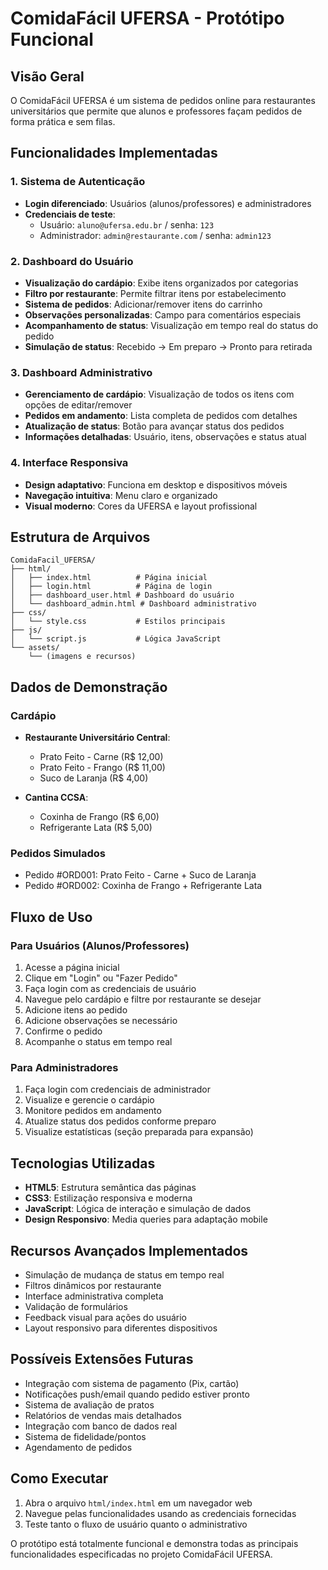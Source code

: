 # ComidaFácil UFERSA - Protótipo Funcional

## Visão Geral
O ComidaFácil UFERSA é um sistema de pedidos online para restaurantes universitários que permite que alunos e professores façam pedidos de forma prática e sem filas.

## Funcionalidades Implementadas

### 1. Sistema de Autenticação
- **Login diferenciado**: Usuários (alunos/professores) e administradores
- **Credenciais de teste**:
  - Usuário: `aluno@ufersa.edu.br` / senha: `123`
  - Administrador: `admin@restaurante.com` / senha: `admin123`

### 2. Dashboard do Usuário
- **Visualização do cardápio**: Exibe itens organizados por categorias
- **Filtro por restaurante**: Permite filtrar itens por estabelecimento
- **Sistema de pedidos**: Adicionar/remover itens do carrinho
- **Observações personalizadas**: Campo para comentários especiais
- **Acompanhamento de status**: Visualização em tempo real do status do pedido
- **Simulação de status**: Recebido → Em preparo → Pronto para retirada

### 3. Dashboard Administrativo
- **Gerenciamento de cardápio**: Visualização de todos os itens com opções de editar/remover
- **Pedidos em andamento**: Lista completa de pedidos com detalhes
- **Atualização de status**: Botão para avançar status dos pedidos
- **Informações detalhadas**: Usuário, itens, observações e status atual

### 4. Interface Responsiva
- **Design adaptativo**: Funciona em desktop e dispositivos móveis
- **Navegação intuitiva**: Menu claro e organizado
- **Visual moderno**: Cores da UFERSA e layout profissional

## Estrutura de Arquivos
```
ComidaFacil_UFERSA/
├── html/
│   ├── index.html          # Página inicial
│   ├── login.html          # Página de login
│   ├── dashboard_user.html # Dashboard do usuário
│   └── dashboard_admin.html # Dashboard administrativo
├── css/
│   └── style.css           # Estilos principais
├── js/
│   └── script.js           # Lógica JavaScript
└── assets/
    └── (imagens e recursos)
```

## Dados de Demonstração

### Cardápio
- **Restaurante Universitário Central**:
  - Prato Feito - Carne (R$ 12,00)
  - Prato Feito - Frango (R$ 11,00)
  - Suco de Laranja (R$ 4,00)

- **Cantina CCSA**:
  - Coxinha de Frango (R$ 6,00)
  - Refrigerante Lata (R$ 5,00)

### Pedidos Simulados
- Pedido #ORD001: Prato Feito - Carne + Suco de Laranja
- Pedido #ORD002: Coxinha de Frango + Refrigerante Lata

## Fluxo de Uso

### Para Usuários (Alunos/Professores)
1. Acesse a página inicial
2. Clique em "Login" ou "Fazer Pedido"
3. Faça login com as credenciais de usuário
4. Navegue pelo cardápio e filtre por restaurante se desejar
5. Adicione itens ao pedido
6. Adicione observações se necessário
7. Confirme o pedido
8. Acompanhe o status em tempo real

### Para Administradores
1. Faça login com credenciais de administrador
2. Visualize e gerencie o cardápio
3. Monitore pedidos em andamento
4. Atualize status dos pedidos conforme preparo
5. Visualize estatísticas (seção preparada para expansão)

## Tecnologias Utilizadas
- **HTML5**: Estrutura semântica das páginas
- **CSS3**: Estilização responsiva e moderna
- **JavaScript**: Lógica de interação e simulação de dados
- **Design Responsivo**: Media queries para adaptação mobile

## Recursos Avançados Implementados
- Simulação de mudança de status em tempo real
- Filtros dinâmicos por restaurante
- Interface administrativa completa
- Validação de formulários
- Feedback visual para ações do usuário
- Layout responsivo para diferentes dispositivos

## Possíveis Extensões Futuras
- Integração com sistema de pagamento (Pix, cartão)
- Notificações push/email quando pedido estiver pronto
- Sistema de avaliação de pratos
- Relatórios de vendas mais detalhados
- Integração com banco de dados real
- Sistema de fidelidade/pontos
- Agendamento de pedidos

## Como Executar
1. Abra o arquivo `html/index.html` em um navegador web
2. Navegue pelas funcionalidades usando as credenciais fornecidas
3. Teste tanto o fluxo de usuário quanto o administrativo

O protótipo está totalmente funcional e demonstra todas as principais funcionalidades especificadas no projeto ComidaFácil UFERSA.

